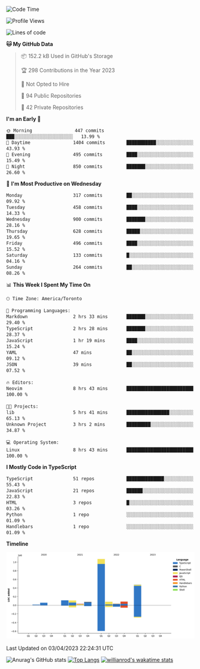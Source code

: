 <!--START_SECTION:waka-->
![Code Time](http://img.shields.io/badge/Code%20Time-313%20hrs%2046%20mins-blue)

![Profile Views](http://img.shields.io/badge/Profile%20Views-0-blue)

![Lines of code](https://img.shields.io/badge/From%20Hello%20World%20I%27ve%20Written-2.1%20million%20lines%20of%20code-blue)

**🐱 My GitHub Data** 

> 📦 152.2 kB Used in GitHub's Storage 
 > 
> 🏆 298 Contributions in the Year 2023
 > 
> 🚫 Not Opted to Hire
 > 
> 📜 94 Public Repositories 
 > 
> 🔑 42 Private Repositories 
 > 
**I'm an Early 🐤** 

```text
🌞 Morning                447 commits         ███░░░░░░░░░░░░░░░░░░░░░░   13.99 % 
🌆 Daytime                1404 commits        ███████████░░░░░░░░░░░░░░   43.93 % 
🌃 Evening                495 commits         ████░░░░░░░░░░░░░░░░░░░░░   15.49 % 
🌙 Night                  850 commits         ███████░░░░░░░░░░░░░░░░░░   26.60 % 
```
📅 **I'm Most Productive on Wednesday** 

```text
Monday                   317 commits         ██░░░░░░░░░░░░░░░░░░░░░░░   09.92 % 
Tuesday                  458 commits         ████░░░░░░░░░░░░░░░░░░░░░   14.33 % 
Wednesday                900 commits         ███████░░░░░░░░░░░░░░░░░░   28.16 % 
Thursday                 628 commits         █████░░░░░░░░░░░░░░░░░░░░   19.65 % 
Friday                   496 commits         ████░░░░░░░░░░░░░░░░░░░░░   15.52 % 
Saturday                 133 commits         █░░░░░░░░░░░░░░░░░░░░░░░░   04.16 % 
Sunday                   264 commits         ██░░░░░░░░░░░░░░░░░░░░░░░   08.26 % 
```


📊 **This Week I Spent My Time On** 

```text
🕑︎ Time Zone: America/Toronto

💬 Programming Languages: 
Markdown                 2 hrs 33 mins       ███████░░░░░░░░░░░░░░░░░░   29.40 % 
TypeScript               2 hrs 28 mins       ███████░░░░░░░░░░░░░░░░░░   28.37 % 
JavaScript               1 hr 19 mins        ████░░░░░░░░░░░░░░░░░░░░░   15.24 % 
YAML                     47 mins             ██░░░░░░░░░░░░░░░░░░░░░░░   09.12 % 
JSON                     39 mins             ██░░░░░░░░░░░░░░░░░░░░░░░   07.52 % 

🔥 Editors: 
Neovim                   8 hrs 43 mins       █████████████████████████   100.00 % 

🐱‍💻 Projects: 
lib                      5 hrs 41 mins       ████████████████░░░░░░░░░   65.13 % 
Unknown Project          3 hrs 2 mins        █████████░░░░░░░░░░░░░░░░   34.87 % 

💻 Operating System: 
Linux                    8 hrs 43 mins       █████████████████████████   100.00 % 
```

**I Mostly Code in TypeScript** 

```text
TypeScript               51 repos            ██████████████░░░░░░░░░░░   55.43 % 
JavaScript               21 repos            ██████░░░░░░░░░░░░░░░░░░░   22.83 % 
HTML                     3 repos             █░░░░░░░░░░░░░░░░░░░░░░░░   03.26 % 
Python                   1 repo              ░░░░░░░░░░░░░░░░░░░░░░░░░   01.09 % 
Handlebars               1 repo              ░░░░░░░░░░░░░░░░░░░░░░░░░   01.09 % 
```



**Timeline**

![Lines of Code chart](https://raw.githubusercontent.com/wise-introvert/wise-introvert/master/assets/bar_graph.png)


 Last Updated on 03/04/2023 22:24:31 UTC
<!--END_SECTION:waka-->

![Anurag's GitHub stats](https://github-readme-stats.vercel.app/api?username=wise-introvert&count_private=true&show_icons=true)
[![Top Langs](https://github-readme-stats.vercel.app/api/top-langs/?username=wise-introvert&langs_count=10)](https://github.com/anuraghazra/github-readme-stats)
[![willianrod's wakatime stats](https://github-readme-stats.vercel.app/api/wakatime?username=wiseintrovert)](https://github.com/anuraghazra/github-readme-stats)
